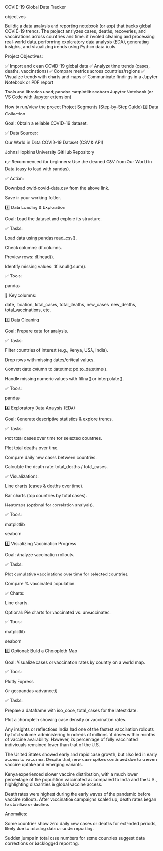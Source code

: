 COVID-19 Global Data Tracker

objectives

Buildig a data analysis and reporting notebook (or app) that tracks global COVID-19 trends. The project analyzes cases, deaths, recoveries, and vaccinations across countries and time. it involed cleaning and processing real-world data, performing exploratory data analysis (EDA), generating insights, and visualizing trends using Python data tools.

 Project Objectives:
 
✅ Import and clean COVID-19 global data
✅ Analyze time trends (cases, deaths, vaccinations)
✅ Compare metrics across countries/regions
✅ Visualize trends with charts and maps
✅ Communicate findings in a Jupyter Notebook or PDF report 

 Tools and libraries used;
pandas
matplotlib
seaborn
Jupyter Notebook (or VS Code with Jupyter extension) 


How to run/view the project
Project Segments (Step-by-Step Guide)
1️⃣ Data Collection

Goal: Obtain a reliable COVID-19 dataset.

✅ Data Sources:

Our World in Data COVID-19 Dataset (CSV & API)

Johns Hopkins University GitHub Repository

👉 Recommended for beginners: Use the cleaned CSV from Our World in Data (easy to load with pandas).

✅ Action:

Download owid-covid-data.csv from the above link.

Save in your working folder.


2️⃣ Data Loading & Exploration

Goal: Load the dataset and explore its structure.

✅ Tasks:

Load data using pandas.read_csv().

Check columns: df.columns.

Preview rows: df.head().

Identify missing values: df.isnull().sum().

✅ Tools:

pandas

📌 Key columns:

date, location, total_cases, total_deaths, new_cases, new_deaths, total_vaccinations, etc.


3️⃣ Data Cleaning

Goal: Prepare data for analysis.

✅ Tasks:

Filter countries of interest (e.g., Kenya, USA, India).

Drop rows with missing dates/critical values.

Convert date column to datetime: pd.to_datetime().

Handle missing numeric values with fillna() or interpolate().

✅ Tools:

pandas

4️⃣ Exploratory Data Analysis (EDA)

Goal: Generate descriptive statistics & explore trends.

✅ Tasks:

Plot total cases over time for selected countries.

Plot total deaths over time.

Compare daily new cases between countries.

Calculate the death rate: total_deaths / total_cases.

✅ Visualizations:

Line charts (cases & deaths over time).

Bar charts (top countries by total cases).

Heatmaps (optional for correlation analysis).

✅ Tools:

matplotlib

seaborn

5️⃣ Visualizing Vaccination Progress

Goal: Analyze vaccination rollouts.

✅ Tasks:

Plot cumulative vaccinations over time for selected countries.

Compare % vaccinated population.

✅ Charts:

Line charts.

Optional: Pie charts for vaccinated vs. unvaccinated.

✅ Tools:

matplotlib

seaborn

6️⃣ Optional: Build a Choropleth Map

Goal: Visualize cases or vaccination rates by country on a world map.

✅ Tools:

Plotly Express

Or geopandas (advanced)

✅ Tasks:

Prepare a dataframe with iso_code, total_cases for the latest date.

Plot a choropleth showing case density or vaccination rates.


Any insights or reflections
India had one of the fastest vaccination rollouts by total volume, administering hundreds of millions of doses within months of vaccine availability. However, its percentage of fully vaccinated individuals remained lower than that of the U.S.

The United States showed early and rapid case growth, but also led in early access to vaccines. Despite that, new case spikes continued due to uneven vaccine uptake and emerging variants.

Kenya experienced slower vaccine distribution, with a much lower percentage of the population vaccinated as compared to India and the U.S., highlighting disparities in global vaccine access.

Death rates were highest during the early waves of the pandemic before vaccine rollouts. After vaccination campaigns scaled up, death rates began to stabilize or decline.

Anomalies:

Some countries show zero daily new cases or deaths for extended periods, likely due to missing data or underreporting.

Sudden jumps in total case numbers for some countries suggest data corrections or backlogged reporting.

